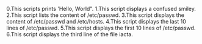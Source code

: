 0.This scripts prints 'Hello, World".
1.This script displays a confused smiley.
2.This script lists the content of /etc/passwd.
3.This script displays the content of /etc/passwd and /etc/hosts.
4.This script displays the last 10 lines of /etc/passwd.
5.This script displays the first 10 lines of /etc/passwd.
6.This script displays the third line of the file iacta.
